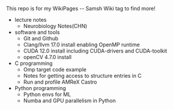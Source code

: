This repo is for my WikiPages -- Samsh Wiki tag to find more!  
- lecture notes
  - Neurobiology Notes(CHN)
- software and tools
  - Git and Github  
  - Clang/llvm 17.0 install enabling OpenMP runtime
  - CUDA 12.0 install including CUDA-drivers and CUDA-toolkit
  - openCV 4.7.0 install
- C programming
  - Omp target code example
  - Notes for getting access to structure entries in C
  - Run and profile AMReX Castro
- Python programming
  - Python envs for ML
  - Numba and GPU parallelism in Python
